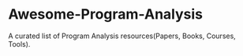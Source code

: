 # Awesome-Program-Analysis
A curated list of Program Analysis resources(Papers, Books, Courses, Tools).
